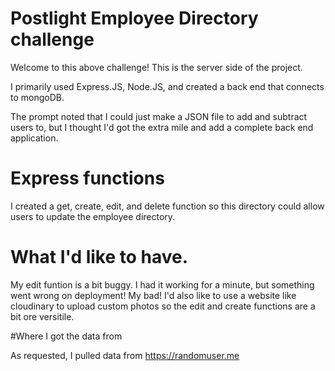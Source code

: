 # Postlight Employee Directory challenge
Welcome to this above challenge! This is the server side of the project.

I primarily used Express.JS, Node.JS, and created a back end that connects to mongoDB.

The prompt noted that I could just make a JSON file to add and subtract users to, 
but I thought I'd got the extra mile and add a complete back end application.

# Express functions

I created a get, create, edit, and delete function so this directory could allow users to update the employee directory.

# What I'd like to have.

My edit funtion is a bit buggy. I had it working for a minute, but something went wrong on deployment! My bad!
I'd also like to use a website like cloudinary to upload custom photos so the edit and create functions are a bit ore versitile.

#Where I got the data from

As requested, I pulled data from https://randomuser.me 
